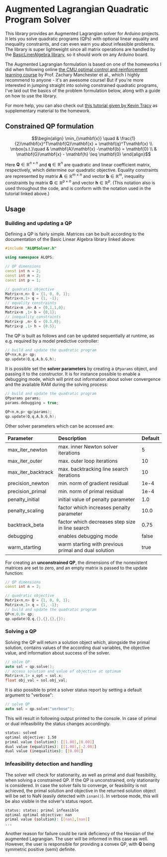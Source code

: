 # Augmented Lagrangian Quadratic Program Solver
This library provides an Augmented Lagrangian solver for Arduino projects. It lets you solve quadratic programs (QPs) with optional linear equality and inequality constraints, and can even warn you about infeasible problems. The library is super lightweight since all matrix operations are handled by the [BasicLinerAlgebra library](https://github.com/tomstewart89/BasicLinearAlgebra), so it should work on any Arduino board. 

The Augmented Lagrangian formulation is based on one of the homeworks I did when following online [the CMU optimal control and reinforcement learning course](https://optimalcontrol.ri.cmu.edu/) by Prof. Zachary Manchester et al., which I highly recommend to anyone - it's an awesome course! But if you're more interested in jumping straight into solving constrained quadratic programs, I've laid out the basics of the problem formulation below, along with a guide on how to use the library. 

For more help, you can also check out [this tutorial given by Kevin Tracy](https://www.youtube.com/watch?v=0x0JD5uO_ZQ) as supplementary material to the homework. 

## Constrained QP formulation
$$\begin{align}
\min_{\mathbf{x}} \quad & \frac{1}{2}\mathbf{x}^T\mathbf{Q}\mathbf{x} + \mathbf{q}^T\mathbf{x} \\ 
\mbox{s.t.}\quad &  \mathbf{A}\mathbf{x} -\mathbf{b} = \mathbf{0} \\ 
&  \mathbf{G}\mathbf{x} - \mathbf{h} \leq \mathbf{0} 
\end{align}$$

Here $\mathbf{Q} \in \mathbb{R}^{n \times n}$ and $\mathbf{q}\in \mathbb{R}^{n}$ are quadratic and linear coefficient matrix, respectively, which determine our quadratic objective. Equality constraints are represented by matrix $\mathbf{A}\in \mathbb{R}^{m \times n}$ and vector $\mathbf{b}\in \mathbb{R}^m$, inequality constraints by matrix $\mathbf{G} \in \mathbb{R}^{p \times n}$ and vector $\mathbf{h}\in \mathbb{R}^p$. (This notation also is used throughout the code, and is conform with the notation used in the tutorial linked above.)

## Usage 
### Building and updating a QP
Defining a QP is fairly simple. Matrices can be built according to the documentation of the Basic Linear Algebra library linked above:
```cpp
#include "ALQPSolver.h"

using namespace ALQPS;

// QP dimensions
const int n = 2;
const int m = 2;
const int p = 1;

// quadratic objective
Matrix<n,n> Q = {1, 0, 0, 1};
Matrix<n,1> q = {1, -1};
// equality constraints 
Matrix<m ,n> A = {0,1,1,0};
Matrix<m ,1> b = {0,1};
// inequality constraints  
Matrix<p ,n> G = {0.5,0};
Matrix<p ,1> h = {0.5};
```
The QP is built as follows and can be updated sequentially at runtime, as e.g. required by a model predictive controller:  

```cpp
// build and update the quadratic program 
QP<nx,m,p> qp; 
qp.update(Q,q,A,b,G,h); 
```
It is possible set the **solver parameters** by creating a `QPparams` object, and passing it to the constructor. It is for instance possible to enable a debugging mode, which will print out
information about solver convergence and the available RAM during the solving process: 

```cpp
// build and update the quadratic program 
QPparams params; 
params.debugging = true;

QP<n,m,p> qp(params); 
qp.update(Q,q,A,b,G,h); 

```
Other solver parameters which can be accessed are:

| Parameter          | Description                                          |Default|
| :----------------- |:---------------------------------------------------- |:----- |
| max_iter_newton    | max. inner Newton solver iterations                  | 5     |
| max_iter_outer     | max. outer loop iterations                           | 10    |
| max_iter_backtrack | max. backtracking line search iterations             | 10    |
| precision_newton   | min. norm of gradient residual                       | 1e-4  |
| precision_primal   | min. norm of primal residual                         | 1e-4  |
| penalty_initial    | initial value of penalty parameter                   | 1.0   |
| penalty_scaling    | factor which increases penalty parameter             | 10.0  |
| backtrack_beta     | factor which decreases step size in line search      | 0.75  |
| debugging          | enables debugging mode                               | false |
| warm_starting      | warm starting with previous primal and dual solution | true  |

For creating an **unconstrained QP**, the dimensions of the nonexistent matrices are set to zero, and an empty matrix is passed to the update function:
```cpp
// QP dimensions
const int n = 2;

// quadratic objective
Matrix<n,n> Q = {1, 0, 0, 1};
Matrix<n,1> q = {1, -1};
// build and update the quadratic program 
QP<n,0,0> qp; 
qp.update(Q,q,{},{},{},{});      
```

### Solving a QP
Solving the QP will return a solution object which, alongside the primal solution, contains values of the according dual variables, the objective value, and information about success of the solver. 
```cpp
// solve QP 
auto sol = qp.solve(); 
// access solution and value of objective at optimum 
Matrix<n,1> x_opt = sol.x;
float obj_val = sol.obj_val;
```
It is also possible to print a solver status report by setting a  default argument to "verbose":        
```cpp
// solve QP 
auto sol = qp.solve("verbose"); 
```
This will result in following output printed to the console. In case of primal or dual infeasibility the status changes accordingly.  
```bash
status: solved
optimal objective: 1.50
primal value (solution): [[1.00],[0.00]]
dual value (equalities): [[1.00],[-2.00]]
dual value (inequalities): [[0.00]]
```



### Infeasibility detection and handling 
The solver will check for stationarity, as well as primal and dual feasibility, when solving a constrained QP. If the QP is unconstrained, only stationarity is considered. In case the solver fails to converge, or feasibility is not achieved, the primal solution and objective in the returned solution object will be set to NaN (easily detected with `isnan()`). In verbose mode, this will be also visible in the solver's status report.

```bash
status: status: primal infeasible
optimal optimal objective: nan
primal value (solution): [[nan],[nan]]
...
```
Another reason for failure could be rank deficiency of the Hessian of the augmented Lagrangian. The user will be informed in this case as well. However, the user is responsible for providing a convex QP, with $\mathbf{Q}$ being symmetric positive (semi) definite.









